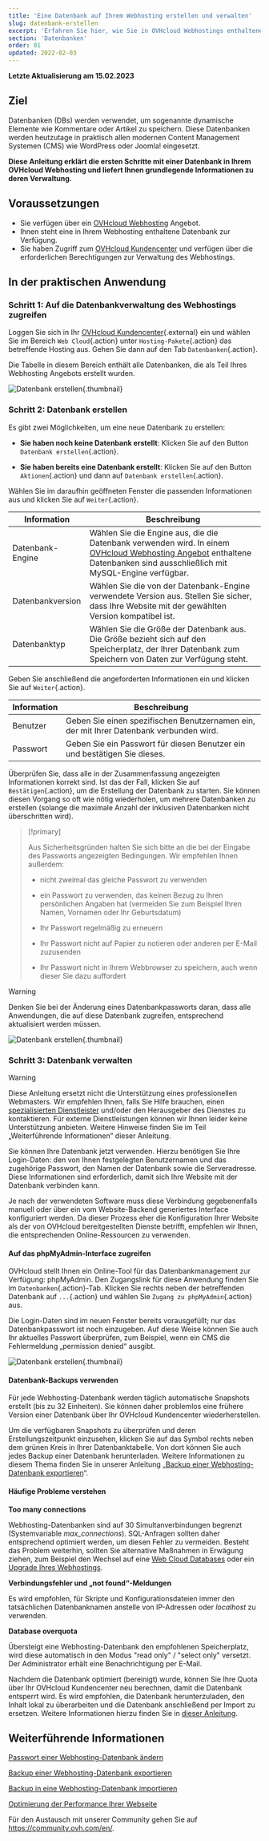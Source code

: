 ```yaml
---
title: 'Eine Datenbank auf Ihrem Webhosting erstellen und verwalten'
slug: datenbank-erstellen
excerpt: 'Erfahren Sie hier, wie Sie in OVHcloud Webhostings enthaltene Datenbanken verwenden'
section: 'Datenbanken'
order: 01
updated: 2022-02-03
---
```


**Letzte Aktualisierung am 15.02.2023**

## Ziel 

Datenbanken (DBs) werden verwendet, um sogenannte dynamische Elemente wie Kommentare oder Artikel zu speichern. Diese Datenbanken werden heutzutage in praktisch allen modernen Content Management Systemen (CMS) wie WordPress oder Joomla! eingesetzt.

**Diese Anleitung erklärt die ersten Schritte mit einer Datenbank in Ihrem OVHcloud Webhosting und liefert Ihnen grundlegende Informationen zu deren Verwaltung.**

## Voraussetzungen

- Sie verfügen über ein [OVHcloud Webhosting](https://www.ovhcloud.com/de/web-hosting/) Angebot.
- Ihnen steht eine in Ihrem Webhosting enthaltene Datenbank zur Verfügung.
- Sie haben Zugriff zum [OVHcloud Kundencenter](https://www.ovh.com/auth/?action=gotomanager&from=https://www.ovh.de/&ovhSubsidiary=de) und verfügen über die erforderlichen Berechtigungen zur Verwaltung des Webhostings. 

## In der praktischen Anwendung

### Schritt 1: Auf die Datenbankverwaltung des Webhostings zugreifen

Loggen Sie sich in Ihr [OVHcloud Kundencenter](https://www.ovh.com/auth/?action=gotomanager&from=https://www.ovh.de/&ovhSubsidiary=de){.external} ein und wählen Sie im Bereich `Web Cloud`{.action} unter `Hosting-Pakete`{.action} das betreffende Hosting aus. Gehen Sie dann auf den Tab `Datenbanken`{.action}.

Die Tabelle in diesem Bereich enthält alle Datenbanken, die als Teil Ihres Webhosting Angebots erstellt wurden.

![Datenbank erstellen](images/database-creation-step1.png){.thumbnail}

### Schritt 2: Datenbank erstellen

Es gibt zwei Möglichkeiten, um eine neue Datenbank zu erstellen:

- **Sie haben noch keine Datenbank erstellt**\: Klicken Sie auf den Button `Datenbank erstellen`{.action}.

- **Sie haben bereits eine Datenbank erstellt**\: Klicken Sie auf den Button `Aktionen`{.action} und dann auf `Datenbank erstellen`{.action}.

Wählen Sie im daraufhin geöffneten Fenster die passenden Informationen aus und klicken Sie auf `Weiter`{.action}.

|Information|Beschreibung|  
|---|---|  
|Datenbank-Engine|Wählen Sie die Engine aus, die die Datenbank verwenden wird. In einem [OVHcloud Webhosting Angebot](https://www.ovhcloud.com/de/web-hosting/) enthaltene Datenbanken sind ausschließlich mit MySQL-Engine verfügbar.|  
|Datenbankversion|Wählen Sie die von der Datenbank-Engine verwendete Version aus. Stellen Sie sicher, dass Ihre Website mit der gewählten Version kompatibel ist. |  
|Datenbanktyp|Wählen Sie die Größe der Datenbank aus. Die Größe bezieht sich auf den Speicherplatz, der Ihrer Datenbank zum Speichern von Daten zur Verfügung steht.|   

Geben Sie anschließend die angeforderten Informationen ein und klicken Sie auf `Weiter`{.action}.

|Information|Beschreibung|   
|---|---|   
|Benutzer|Geben Sie einen spezifischen Benutzernamen ein, der mit Ihrer Datenbank verbunden wird.|   
|Passwort|Geben Sie ein Passwort für diesen Benutzer ein und bestätigen Sie dieses.|   

Überprüfen Sie, dass alle in der Zusammenfassung angezeigten Informationen korrekt sind. Ist das der Fall, klicken Sie auf `Bestätigen`{.action}, um die Erstellung der Datenbank zu starten. Sie können diesen Vorgang so oft wie nötig wiederholen, um mehrere Datenbanken zu erstellen (solange die maximale Anzahl der inklusiven Datenbanken nicht überschritten wird).

> [!primary]
>
> Aus Sicherheitsgründen halten Sie sich bitte an die bei der Eingabe des Passworts angezeigten Bedingungen. Wir empfehlen Ihnen außerdem:
>
> - nicht zweimal das gleiche Passwort zu verwenden
>
> - ein Passwort zu verwenden, das keinen Bezug zu Ihren persönlichen Angaben hat (vermeiden Sie zum Beispiel Ihren Namen, Vornamen oder Ihr Geburtsdatum)
>
> - Ihr Passwort regelmäßig zu erneuern
>
> - Ihr Passwort nicht auf Papier zu notieren oder anderen per E-Mail zuzusenden
>
> - Ihr Passwort nicht in Ihrem Webbrowser zu speichern, auch wenn dieser Sie dazu auffordert
>

> [!warning]
>Denken Sie bei der Änderung eines Datenbankpassworts daran, dass alle Anwendungen, die auf diese Datenbank zugreifen, entsprechend aktualisiert werden müssen.
>

![Datenbank erstellen](images/database-creation-step2.png){.thumbnail}

### Schritt 3: Datenbank verwalten

> [!warning]
>Diese Anleitung ersetzt nicht die Unterstützung eines professionellen Webmasters. Wir empfehlen Ihnen, falls Sie Hilfe brauchen, einen [spezialisierten Dienstleister](https://partner.ovhcloud.com/de/directory/) und/oder den Herausgeber des Dienstes zu kontaktieren. Für externe Dienstleistungen können wir Ihnen leider keine Unterstützung anbieten. Weitere Hinweise finden Sie im Teil „Weiterführende Informationen” dieser Anleitung.
>

Sie können Ihre Datenbank jetzt verwenden. Hierzu benötigen Sie Ihre Login-Daten: den von Ihnen festgelegten Benutzernamen und das zugehörige Passwort, den Namen der Datenbank sowie die Serveradresse. Diese Informationen sind erforderlich, damit sich Ihre Website mit der Datenbank verbinden kann.

Je nach der verwendeten Software muss diese Verbindung gegebenenfalls manuell oder über ein vom Website-Backend generiertes Interface konfiguriert werden. Da dieser Prozess eher die Konfiguration Ihrer Website als der von OVHcloud bereitgestellten Dienste betrifft, empfehlen wir Ihnen, die entsprechenden Online-Ressourcen zu verwenden. 

#### Auf das phpMyAdmin-Interface zugreifen

OVHcloud stellt Ihnen ein Online-Tool für das Datenbankmanagement zur Verfügung: phpMyAdmin. Den Zugangslink für diese Anwendung finden Sie im `Datenbanken`{.action}-Tab. Klicken Sie rechts neben der betreffenden Datenbank auf `...`{.action} und wählen Sie `Zugang zu phpMyAdmin`{.action} aus.

Die Login-Daten sind im neuen Fenster bereits vorausgefüllt; nur das Datenbankpasswort ist noch einzugeben. Auf diese Weise können Sie auch Ihr aktuelles Passwort überprüfen, zum Beispiel, wenn ein CMS die Fehlermeldung „permission denied“ ausgibt.

![Datenbank erstellen](images/database-creation-step3.png){.thumbnail}


#### Datenbank-Backups verwenden

Für jede Webhosting-Datenbank werden täglich automatische Snapshots erstellt (bis zu 32 Einheiten). Sie können daher problemlos eine frühere Version einer Datenbank über Ihr OVHcloud Kundencenter wiederherstellen. 

Um die verfügbaren Snapshots zu überprüfen und deren Erstellungszeitpunkt einzusehen, klicken Sie auf das Symbol rechts neben dem grünen Kreis in Ihrer Datenbanktabelle. Von dort können Sie auch jedes Backup einer Datenbank herunterladen. Weitere Informationen zu diesem Thema finden Sie in unserer Anleitung „[Backup einer Webhosting-Datenbank exportieren](../webhosting_hilfe_zum_export_von_datenbanken/)“.

#### Häufige Probleme verstehen

**Too many connections**

Webhosting-Datenbanken sind auf 30 Simultanverbindungen begrenzt (Systemvariable *max_connections*). SQL-Anfragen sollten daher entsprechend optimiert werden, um diesen Fehler zu vermeiden. Besteht das Problem weiterhin, sollten Sie alternative Maßnahmen in Erwägung ziehen, zum Beispiel den Wechsel auf eine [Web Cloud Databases](https://www.ovh.de/cloud/cloud-databases/) oder ein [Upgrade Ihres Webhostings](https://www.ovhcloud.com/de/web-hosting/uc-best-web-hosting/). 

**Verbindungsfehler und „not found“-Meldungen**

Es wird empfohlen, für Skripte und Konfigurationsdateien immer den tatsächlichen Datenbanknamen anstelle von IP-Adressen oder _localhost_ zu verwenden.

**Database overquota**

Übersteigt eine Webhosting-Datenbank den empfohlenen Speicherplatz, wird diese automatisch in den Modus "read only" / "select only" versetzt. Der Administrator erhält eine Benachrichtigung per E-Mail.

Nachdem die Datenbank optimiert (bereinigt) wurde, können Sie Ihre Quota über Ihr OVHcloud Kundencenter neu berechnen, damit die Datenbank entsperrt wird. Es wird empfohlen, die Datenbank herunterzuladen, den Inhalt lokal zu überarbeiten und die Datenbank anschließend per Import zu ersetzen. Weitere Informationen hierzu finden Sie in [dieser Anleitung](../webhosting_optimierung_der_performance_ihrer_webseite/#schritt-7-ihre-datenbank-optimieren).


## Weiterführende Informationen

[Passwort einer Webhosting-Datenbank ändern](../datenbank-passwort-aendern/)

[Backup einer Webhosting-Datenbank exportieren](../webhosting_hilfe_zum_export_von_datenbanken/)

[Backup in eine Webhosting-Datenbank importieren](../webhosting_import_einer_mysql-datenbank/)

[Optimierung der Performance Ihrer Webseite](../webhosting_optimierung_der_performance_ihrer_webseite/)

Für den Austausch mit unserer Community gehen Sie auf <https://community.ovh.com/en/>.
